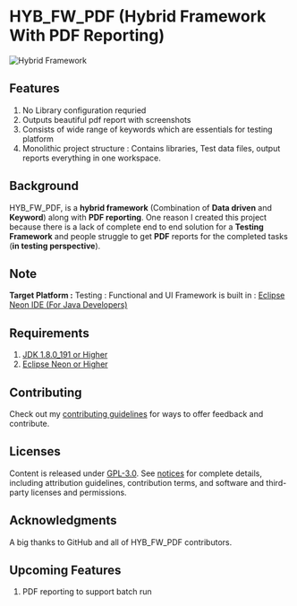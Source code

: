 # HYB_FW_PDF (Hybrid Framework With PDF Reporting)

![Hybrid Framework](https://raw.githubusercontent.com/suneel944/HYB_FW_PDF/blob/master/hybrid_logo.png)

## Features

1. No Library configuration requried
2. Outputs beautiful pdf report with screenshots
3. Consists of wide range of keywords which are essentials for testing platform
4. Monolithic project structure : Contains libraries, Test data files, output reports everything in one workspace.

## Background

HYB_FW_PDF, is a **hybrid framework** (Combination of **Data driven** and **Keyword**) along with **PDF reporting**.  One reason I created this project because there is a lack of complete end to end solution for a **Testing Framework** and people struggle to get **PDF** reports for the completed tasks (**in testing perspective**).

## Note

**Target Platform :** Testing : Functional and UI
Framework is built in : [Eclipse Neon IDE (For Java Developers)](https://www.eclipse.org/downloads/packages/release/neon/3/eclipse-ide-java-developers)

## Requirements

1. [JDK 1.8.0_191 or Higher](https://download.oracle.com/otn-pub/java/jdk/8u201-b09/42970487e3af4f5aa5bca3f542482c60/jdk-8u201-windows-x64.exe)
2. [Eclipse Neon or Higher](https://www.eclipse.org/downloads/packages/release)

## Contributing

Check out my [contributing guidelines](/CONTRIBUTING.md) for ways to offer feedback and contribute.

## Licenses

Content is released under [GPL-3.0](https://www.gnu.org/licenses/gpl-3.0.en.html). See [notices](notices.md) for complete details, including attribution guidelines, contribution terms, and software and third-party licenses and permissions.

## Acknowledgments

A big thanks to GitHub and all of HYB_FW_PDF contributors.

## Upcoming Features

1. PDF reporting to support batch run
